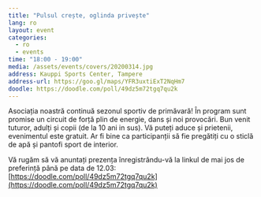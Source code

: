 ```yaml
---
title: "Pulsul crește, oglinda privește"
lang: ro
layout: event
categories:
  - ro
  - events
time: "18:00 - 19:00"
media: /assets/events/covers/20200314.jpg
address: Kauppi Sports Center, Tampere
address-url: https://goo.gl/maps/YFR3uxtiExT2NqHm7
doodle: https://doodle.com/poll/49dz5m72tgq7qu2k
---
```


Asociația noastră continuă sezonul sportiv de primăvară! În program sunt promise un circuit de forță plin de energie, dans și noi provocări. Bun venit tuturor, adulți și copii (de la 10 ani in sus). Vă puteți aduce și prietenii, evenimentul este gratuit. Ar fi bine ca participanții să fie pregătiți cu o sticlă de apă și pantofi sport de interior.

Vă rugăm să vă anuntați prezența înregistrându-vă la linkul de mai jos de preferință până pe data de 12.03:
[https://doodle.com/poll/49dz5m72tgq7qu2k](https://doodle.com/poll/49dz5m72tgq7qu2k)
